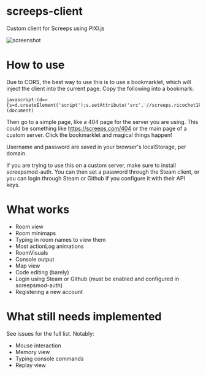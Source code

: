 # screeps-client
Custom client for Screeps using PIXI.js

![screenshot](https://raw.githubusercontent.com/ricochet1k/screeps-client/gh-pages/ags131.png)

# How to use
Due to CORS, the best way to use this is to use a bookmarklet, which will inject the client into the current page. Copy the following into a bookmark:
```
javascript:(d=>{s=d.createElement('script');s.setAttribute('src','//screeps.ricochet1k.net/inject.js');d.body.appendChild(s);})(document)
```
Then go to a simple page, like a 404 page for the server you are using. This could be something like https://screeps.com/404 or the main page of a custom server. Click the bookmarklet and magical things happen! 

Username and password are saved in your browser's localStorage, per domain.

If you are trying to use this on a custom server, make sure to install screepsmod-auth. You can then set a password through the Steam client, or you can login through Steam or Github if you configure it with their API keys.

# What works
- Room view
- Room minimaps
- Typing in room names to view them
- Most actionLog animations
- RoomVisuals
- Console output
- Map view
- Code editing (barely)
- Login using Steam or Github (must be enabled and configured in screepsmod-auth)
- Registering a new account

# What still needs implemented
See issues for the full list. Notably:
- Mouse interaction
- Memory view
- Typing console commands
- Replay view


